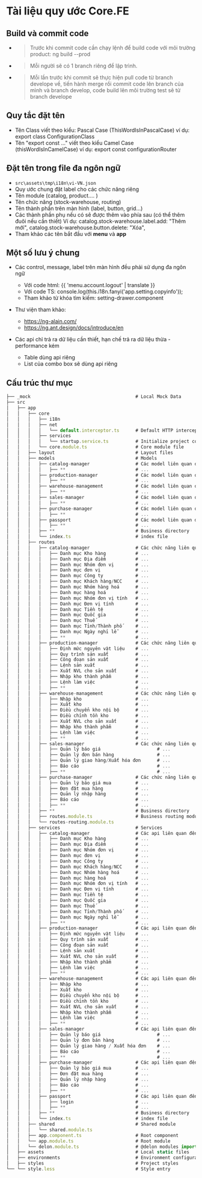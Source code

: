 # Tài liệu quy ước Core.FE

## **Build và commit code**

- > Trước khi commit code cần chạy lệnh để build code với môi trường product: ng build --prod
- > Mỗi người sẽ có 1 branch riêng để lập trình.
- > Mỗi lần trước khi commit sẽ thực hiện pull code từ branch develope về, tiến hành merge rồi commit code lên branch của mình và branch develop, code build lên môi trường test sẽ từ branch develope

## Quy tắc đặt tên

- Tên Class viết theo kiểu: Pascal Case (ThisWordIsInPascalCase) ví dụ: export class ConfigurationClass
- Tên "export const ..."  viết theo kiểu Camel Case (thisWordIsInCamelCase) ví dụ: export const configurationRouter

## Đặt tên trong file đa ngôn ngữ

- `src\assets\tmp\i18n\vi-VN.json`
- Quy ước chung đặt label cho các chức năng riêng
- Tên module (catalog, product…. )
- Tên chức năng (stock-warehouse, routing)
- Tên thành phần trên màn hình (label, button, grid…)
- Các thành phần phụ nếu có sẽ được thêm vào phía sau (có thể thêm đuôi nếu cần thiết)
Ví dụ: catalog.stock-warehouse.label.add: "Thêm mới", catalog.stock-warehouse.button.delete: "Xóa",
- Tham khảo các tên bắt đầu với **menu** và **app**

## Một số lưu ý chung

- Các control, message, label trên màn hình đều phải sử dụng đa ngôn ngữ
  - Với code html: {{ 'menu.account.logout' | translate }}
  - Với code TS: console.log(this.i18n.fanyi('app.setting.copyinfo'));
  - Tham khảo từ khóa tìm kiếm: setting-drawer.component

- Thư viện tham khảo:
  - <https://ng-alain.com/>
  - <https://ng.ant.design/docs/introduce/en>

- Các api chỉ trả ra dữ liệu cần thiết, hạn chế trả ra dữ liệu thừa - performance kém
  - Table dùng api riêng
  - List của combo box sẽ dùng api riêng

## Cấu trúc thư mục

```javascript
├── _mock                                       # Local Mock Data
├── src
│   ├── app
│   │   ├── core
│   │   │   ├── i18n
│   │   │   ├── net
│   │   │   │   └── default.interceptor.ts      # Default HTTP interceptor
│   │   │   ├── services
│   │   │   │   └── startup.service.ts          # Initialize project configuration
│   │   │   └── core.module.ts                  # Core module file
│   │   ├── layout                              # Layout files
│   │   ├── models                              # Models
│   │   │   ├── catalog-manager                 # Các model liên quan đến quản lý danh mục hệ thống
│   │   │   │   ├── **                          # ...
│   │   │   ├── production-manager              # Các model liên quan đến quản lý sản xuất
│   │   │   │   ├── **                          # ...
│   │   │   ├── warehouse-management            # Các model liên quan đến quản lý kho
│   │   │   │   ├── **                          # ...
│   │   │   ├── sales-manager                   # Các model liên quan đến bán hàng
│   │   │   │   ├── **                          # ...
│   │   │   ├── purchase-manager                # Các model liên quan đến mua hàng
│   │   │   │   ├── **                          # ...
│   │   │   ├── passport                        # Các model liên quan đến đăng nhập, đăng ký
│   │   │   │   ├── **                          # ...
│   │   │   ├── **                              # Business directory
│   │   │   └── index.ts                        # index file
│   │   ├── routes
│   │   │   ├── catalog-manager                 # Các chức năng liên quan đến quản lý danh mục hệ thống
│   │   │   │   ├── Danh mục Kho hàng           # ...
│   │   │   │   ├── Danh mục Địa điểm           # ...
│   │   │   │   ├── Danh mục Nhóm đơn vị        # ...
│   │   │   │   ├── Danh mục đơn vị             # ...
│   │   │   │   ├── Danh mục Công ty            # ...
│   │   │   │   ├── Danh mục Khách hàng/NCC     # ...
│   │   │   │   ├── Danh mục Nhóm hàng hoá      # ...
│   │   │   │   ├── Danh mục hàng hoá           # ...
│   │   │   │   ├── Danh mục Nhóm đơn vị tính   # ...
│   │   │   │   ├── Danh mục Đơn vị tính        # ...
│   │   │   │   ├── Danh mục Tiền tệ            # ...
│   │   │   │   ├── Danh mục Quốc gia           # ...
│   │   │   │   ├── Danh mục Thuế               # ...
│   │   │   │   ├── Danh mục Tỉnh/Thành phố     # ...
│   │   │   │   ├── Danh mục Ngày nghỉ lễ       # ...
│   │   │   │   ├── **                          # ...
│   │   │   ├── production-manager              # Các chức năng liên quan đến quản lý sản xuất
│   │   │   │   ├── Định mức nguyên vật liệu    # ...
│   │   │   │   ├── Quy trình sản xuất          # ...
│   │   │   │   ├── Công đoạn sản xuất          # ...
│   │   │   │   ├── Lệnh sản xuất               # ...
│   │   │   │   ├── Xuất NVL cho sản xuất       # ...
│   │   │   │   ├── Nhập kho thành phẩm         # ...
│   │   │   │   ├── Lệnh làm việc               # ...
│   │   │   │   ├── **                          # ...
│   │   │   ├── warehouse-management            # Các chức năng liên quan đến quản lý kho
│   │   │   │   ├── Nhập kho                    # ...
│   │   │   │   ├── Xuất kho                    # ...
│   │   │   │   ├── Điều chuyển kho nội bộ      # ...
│   │   │   │   ├── Điều chỉnh tồn kho          # ...
│   │   │   │   ├── Xuất NVL cho sản xuất       # ...
│   │   │   │   ├── Nhập kho thành phẩm         # ...
│   │   │   │   ├── Lệnh làm việc               # ...
│   │   │   │   ├── **                          # ...
│   │   │   ├── sales-manager                   # Các chức năng liên quan đến bán hàng
│   │   │   │   ├── Quản lý báo giá                     # ...
│   │   │   │   ├── Quản lý đơn bán hàng                # ...
│   │   │   │   ├── Quản lý giao hàng/Xuất hóa đơn      # ...
│   │   │   │   ├── Báo cáo                             # ...
│   │   │   │   ├── **                                  # ...
│   │   │   ├── purchase-manager                # Các chức năng liên quan đến mua hàng
│   │   │   │   ├── Quản lý báo giá mua         # ...
│   │   │   │   ├── Đơn đặt mua hàng            # ...
│   │   │   │   ├── Quản lý nhập hàng           # ...
│   │   │   │   ├── Báo cáo                     # ...
│   │   │   │   ├── **                          # ...
│   │   │   ├── **                              # Business directory
│   │   │   ├── routes.module.ts                # Business routing module
│   │   │   └── routes-routing.module.ts
│   │   ├── services                            # Services
│   │   │   ├── catalog-manager                 # Các api liên quan đến quản lý danh mục hệ thống
│   │   │   │   ├── Danh mục Kho hàng           # ...
│   │   │   │   ├── Danh mục Địa điểm           # ...
│   │   │   │   ├── Danh mục Nhóm đơn vị        # ...
│   │   │   │   ├── Danh mục đơn vị             # ...
│   │   │   │   ├── Danh mục Công ty            # ...
│   │   │   │   ├── Danh mục Khách hàng/NCC     # ...
│   │   │   │   ├── Danh mục Nhóm hàng hoá      # ...
│   │   │   │   ├── Danh mục hàng hoá           # ...
│   │   │   │   ├── Danh mục Nhóm đơn vị tính   # ...
│   │   │   │   ├── Danh mục Đơn vị tính        # ...
│   │   │   │   ├── Danh mục Tiền tệ            # ...
│   │   │   │   ├── Danh mục Quốc gia           # ...
│   │   │   │   ├── Danh mục Thuế               # ...
│   │   │   │   ├── Danh mục Tỉnh/Thành phố     # ...
│   │   │   │   ├── Danh mục Ngày nghỉ lễ       # ...
│   │   │   │   ├── **                          # ...
│   │   │   ├── production-manager              # Các api liên quan đến quản lý sản xuất
│   │   │   │   ├── Định mức nguyên vật liệu    # ...
│   │   │   │   ├── Quy trình sản xuất          # ...
│   │   │   │   ├── Công đoạn sản xuất          # ...
│   │   │   │   ├── Lệnh sản xuất               # ...
│   │   │   │   ├── Xuất NVL cho sản xuất       # ...
│   │   │   │   ├── Nhập kho thành phẩm         # ...
│   │   │   │   ├── Lệnh làm việc               # ...
│   │   │   │   ├── **                          # ...
│   │   │   ├── warehouse-management            # Các api liên quan đến quản lý kho
│   │   │   │   ├── Nhập kho                    # ...
│   │   │   │   ├── Xuất kho                    # ...
│   │   │   │   ├── Điều chuyển kho nội bộ      # ...
│   │   │   │   ├── Điều chỉnh tồn kho          # ...
│   │   │   │   ├── Xuất NVL cho sản xuất       # ...
│   │   │   │   ├── Nhập kho thành phẩm         # ...
│   │   │   │   ├── Lệnh làm việc               # ...
│   │   │   │   ├── **                          # ...
│   │   │   ├── sales-manager                   # Các api liên quan đến bán hàng
│   │   │   │   ├── Quản lý báo giá                     # ...
│   │   │   │   ├── Quản lý đơn bán hàng                # ...
│   │   │   │   ├── Quản lý giao hàng / Xuất hóa đơn    # ...
│   │   │   │   ├── Báo cáo                             # ...
│   │   │   │   ├── **                                  # ...
│   │   │   ├── purchase-manager                # Các api liên quan đến mua hàng
│   │   │   │   ├── Quản lý báo giá mua         # ...
│   │   │   │   ├── Đơn đặt mua hàng            # ...
│   │   │   │   ├── Quản lý nhập hàng           # ...
│   │   │   │   ├── Báo cáo                     # ...
│   │   │   │   ├── **                          # ...
│   │   │   ├── passport                        # Các api liên quan đến đăng nhập, đăng ký
│   │   │   │   ├── login                       # ...
│   │   │   │   ├── **                          # ...
│   │   │   ├── **                              # Business directory
│   │   │   └── index.ts                        # index file
│   │   ├── shared                              # Shared module
│   │   │   └── shared.module.ts
│   │   ├── app.component.ts                    # Root component
│   │   └── app.module.ts                       # Root module
│   │   └── delon.module.ts                     # @delon modules import
│   ├── assets                                  # Local static files
│   ├── environments                            # Environment configuration
│   ├── styles                                  # Project styles
└── └── style.less                              # Style entry
```
